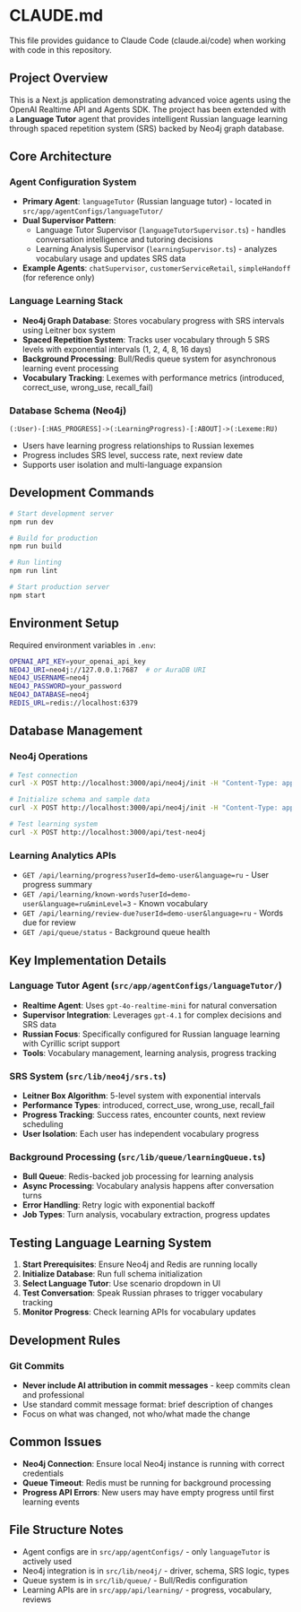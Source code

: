# CLAUDE.md

This file provides guidance to Claude Code (claude.ai/code) when working with code in this repository.

## Project Overview

This is a Next.js application demonstrating advanced voice agents using the OpenAI Realtime API and Agents SDK. The project has been extended with a **Language Tutor** agent that provides intelligent Russian language learning through spaced repetition system (SRS) backed by Neo4j graph database.

## Core Architecture

### Agent Configuration System
- **Primary Agent**: `languageTutor` (Russian language tutor) - located in `src/app/agentConfigs/languageTutor/`
- **Dual Supervisor Pattern**: 
  - Language Tutor Supervisor (`languageTutorSupervisor.ts`) - handles conversation intelligence and tutoring decisions
  - Learning Analysis Supervisor (`learningSupervisor.ts`) - analyzes vocabulary usage and updates SRS data
- **Example Agents**: `chatSupervisor`, `customerServiceRetail`, `simpleHandoff` (for reference only)

### Language Learning Stack
- **Neo4j Graph Database**: Stores vocabulary progress with SRS intervals using Leitner box system
- **Spaced Repetition System**: Tracks user vocabulary through 5 SRS levels with exponential intervals (1, 2, 4, 8, 16 days)
- **Background Processing**: Bull/Redis queue system for asynchronous learning event processing
- **Vocabulary Tracking**: Lexemes with performance metrics (introduced, correct_use, wrong_use, recall_fail)

### Database Schema (Neo4j)
```
(:User)-[:HAS_PROGRESS]->(:LearningProgress)-[:ABOUT]->(:Lexeme:RU)
```
- Users have learning progress relationships to Russian lexemes
- Progress includes SRS level, success rate, next review date
- Supports user isolation and multi-language expansion

## Development Commands

```bash
# Start development server
npm run dev

# Build for production
npm run build

# Run linting
npm run lint

# Start production server
npm start
```

## Environment Setup

Required environment variables in `.env`:
```bash
OPENAI_API_KEY=your_openai_api_key
NEO4J_URI=neo4j://127.0.0.1:7687  # or AuraDB URI
NEO4J_USERNAME=neo4j
NEO4J_PASSWORD=your_password
NEO4J_DATABASE=neo4j
REDIS_URL=redis://localhost:6379
```

## Database Management

### Neo4j Operations
```bash
# Test connection
curl -X POST http://localhost:3000/api/neo4j/init -H "Content-Type: application/json" -d '{"action": "test"}'

# Initialize schema and sample data
curl -X POST http://localhost:3000/api/neo4j/init -H "Content-Type: application/json" -d '{"action": "full"}'

# Test learning system
curl -X POST http://localhost:3000/api/test-neo4j
```

### Learning Analytics APIs
- `GET /api/learning/progress?userId=demo-user&language=ru` - User progress summary
- `GET /api/learning/known-words?userId=demo-user&language=ru&minLevel=3` - Known vocabulary
- `GET /api/learning/review-due?userId=demo-user&language=ru` - Words due for review
- `GET /api/queue/status` - Background queue health

## Key Implementation Details

### Language Tutor Agent (`src/app/agentConfigs/languageTutor/`)
- **Realtime Agent**: Uses `gpt-4o-realtime-mini` for natural conversation
- **Supervisor Integration**: Leverages `gpt-4.1` for complex decisions and SRS data
- **Russian Focus**: Specifically configured for Russian language learning with Cyrillic script support
- **Tools**: Vocabulary management, learning analysis, progress tracking

### SRS System (`src/lib/neo4j/srs.ts`)
- **Leitner Box Algorithm**: 5-level system with exponential intervals
- **Performance Types**: introduced, correct_use, wrong_use, recall_fail
- **Progress Tracking**: Success rates, encounter counts, next review scheduling
- **User Isolation**: Each user has independent vocabulary progress

### Background Processing (`src/lib/queue/learningQueue.ts`)
- **Bull Queue**: Redis-backed job processing for learning analysis
- **Async Processing**: Vocabulary analysis happens after conversation turns
- **Error Handling**: Retry logic with exponential backoff
- **Job Types**: Turn analysis, vocabulary extraction, progress updates

## Testing Language Learning System

1. **Start Prerequisites**: Ensure Neo4j and Redis are running locally
2. **Initialize Database**: Run full schema initialization
3. **Select Language Tutor**: Use scenario dropdown in UI
4. **Test Conversation**: Speak Russian phrases to trigger vocabulary tracking
5. **Monitor Progress**: Check learning APIs for vocabulary updates

## Development Rules

### Git Commits
- **Never include AI attribution in commit messages** - keep commits clean and professional
- Use standard commit message format: brief description of changes
- Focus on what was changed, not who/what made the change

## Common Issues

- **Neo4j Connection**: Ensure local Neo4j instance is running with correct credentials
- **Queue Timeout**: Redis must be running for background processing
- **Progress API Errors**: New users may have empty progress until first learning events

## File Structure Notes

- Agent configs are in `src/app/agentConfigs/` - only `languageTutor` is actively used
- Neo4j integration is in `src/lib/neo4j/` - driver, schema, SRS logic, types
- Queue system is in `src/lib/queue/` - Bull/Redis configuration
- Learning APIs are in `src/app/api/learning/` - progress, vocabulary, reviews